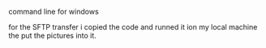 command line for windows

for the SFTP transfer i copied the code and runned it ion my local machine the put the pictures into it.
